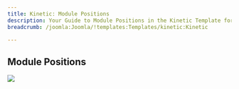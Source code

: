 ```yaml
---
title: Kinetic: Module Positions
description: Your Guide to Module Positions in the Kinetic Template for Joomla
breadcrumb: /joomla:Joomla/!templates:Templates/kinetic:Kinetic

---
```


Module Positions
-----

![][positions]

[positions]: assets/positions.jpg
